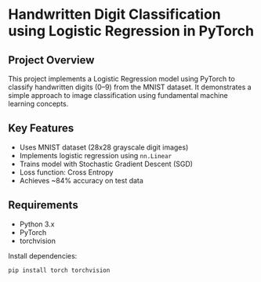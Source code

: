# Handwritten Digit Classification using Logistic Regression in PyTorch

## Project Overview
This project implements a Logistic Regression model using PyTorch to classify handwritten digits (0–9) from the MNIST dataset. It demonstrates a simple approach to image classification using fundamental machine learning concepts.

## Key Features
- Uses MNIST dataset (28x28 grayscale digit images)
- Implements logistic regression using `nn.Linear`
- Trains model with Stochastic Gradient Descent (SGD)
- Loss function: Cross Entropy
- Achieves ~84% accuracy on test data

## Requirements
- Python 3.x
- PyTorch
- torchvision

Install dependencies:
```bash
pip install torch torchvision
